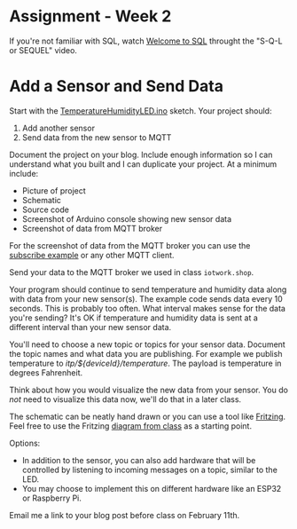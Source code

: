 # Assignment - Week 2

If you're not familiar with SQL, watch [Welcome to SQL](https://www.khanacademy.org/computing/computer-programming/sql/sql-basics/v/welcome-to-sql) throught the "S-Q-L or SEQUEL" video.

# Add a Sensor and Send Data

Start with the [TemperatureHumidityLED.ino](../02_Arduino_MQTT/arduino/TemperatureHumidityLED/) sketch. Your project should:

 1. Add another sensor
 1. Send data from the new sensor to MQTT

Document the project on your blog. Include enough information so I can understand what you built and I can duplicate your project. At a minimum include:

 * Picture of project
 * Schematic 
 * Source code
 * Screenshot of Arduino console showing new sensor data
 * Screenshot of data from MQTT broker

For the screenshot of data from the MQTT broker you can use the [subscribe example](../02_Arduino_MQTT/www/subscribe/) or any other MQTT client.

Send your data to the MQTT broker we used in class `iotwork.shop`.

Your program should continue to send temperature and humidity data along with data from your new sensor(s). The example code sends data every 10 seconds. This is probably too often. What interval makes sense for the data you're sending? It's OK if temperature and humidity data is sent at a different interval than your new sensor data.

You'll need to choose a new topic or topics for your sensor data. Document the topic names and what data you are publishing. For example we publish temperature to *itp/${deviceId}/temperature*. The payload is temperature in degrees Fahrenheit.

Think about how you would visualize the new data from your sensor. You do *not* need to visualize this data now, we'll do that in a later class.

The schematic can be neatly hand drawn or you can use a tool like [Fritzing](http://fritzing.org/home/). Feel free to use the Fritzing [diagram from class](../02_Arduino_MQTT/exercises/images/wiring.fzz) as a starting point.

Options: 
 * In addition to the sensor, you can also add hardware that will be controlled by listening to incoming messages on a topic, similar to the LED.
 * You may choose to implement this on different hardware like an ESP32 or Raspberry Pi.


Email me a link to your blog post before class on February 11th.